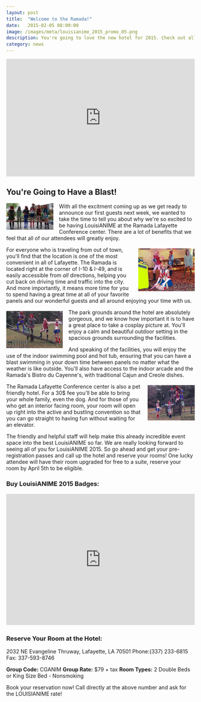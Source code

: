 ```yaml
---
layout: post
title:  "Welcome to the Ramada!"
date:   2015-02-05 08:00:00
image: /images/meta/louisianime_2015_promo_05.png
description: You're going to love the new hotel for 2015. Check out all of the things that make the Ramada so awesome!
category: news
---
```

<style>
.fluidMedia {
    position: relative;
    padding-bottom: 56.25%; /* proportion value to aspect ratio 16:9 (9 / 16 = 0.5625 or 56.25%) */
    padding-top: 30px;
    height: 0;
    overflow: hidden;
}

.fluidMedia iframe {
    position: absolute;
    top: 0; 
    left: 0;
    width: 100%;
    height: 100%;
}
</style>


<div class="fluidMedia"><iframe width="640" height="360" align="middle" src="https://www.youtube.com/embed/BrPy_p0QqDI" frameborder="0" allowfullscreen></iframe></div>

<h2>You're Going to Have a Blast!</h2>

<a href="/images/posts/louisianime_2015_promo_01.png" data-lightbox="Image 1" data-title=""><img src="/images/posts/louisianime_2015_promo_01.png" alt="LA2015 Promo Image 1" height="25%" width="25%" style="float:left; margin: 0px 15px 5px 0px" /></a>
<p>With all the excitment coming up as we get ready to announce our first guests next week, we wanted to take the time to tell you about why we're so excited to be having LouisiANIME at the Ramada Lafayette Conference center. There are a lot of benefits that we feel that all of our attendees will greatly enjoy.</p>
<a href="/images/posts/louisianime_2015_promo_06.png" data-lightbox="Image 6" data-title=""><img src="/images/posts/louisianime_2015_promo_06.png" alt="LA2015 Promo Image 6" height="30%" width="30%" style="float:right; margin: 5px 0px 5px 15px" /></a>
<p>For everyone who is traveling from out of town, you'll find that the location is one of the most convenient in all of Lafayette. The Ramada is located right at the corner of I-10 & I-49, and is easily accessible from <i>all</i> directions, helping you cut back on driving time and traffic into the city. And more importantly, it means more time for you to spend having a great time at all of your favorite panels and our wonderful guests and all around enjoying your time with us.</p>
<a href="/images/posts/louisianime_2015_promo_04.png" data-lightbox="Image 4" data-title=""><img src="/images/posts/louisianime_2015_promo_04.png" alt="LA2015 Promo Image 4" height="30%" width="30%" style="float:left; margin: 5px 15px 5px 0px" /></a>
<p>The park grounds around the hotel are absolutely gorgeous, and we know how important it is to have a great place to take a cosplay picture at. You'll enjoy a calm and beautiful outdoor setting in the spacious grounds surrounding the facilities.</p>

<p>And speaking of the facilities, you will enjoy the use of the indoor swimming pool and hot tub, ensuring that you can have a blast swimming in your down time between panels no matter what the weather is like outside. You'll also have access to the indoor arcade and the Ramada's Bistro du Cayenne's, with traditional Cajun and Creole dishes.</p>
<a href="/images/posts/louisianime_2015_promo_05.png" data-lightbox="Image 5" data-title=""><img src="/images/posts/louisianime_2015_promo_05.png" alt="LA2015 Promo Image 5" height="25%" width="25%" style="float:right; margin: 5px 0px 5px 15px" /></a>
<p>The Ramada Lafayette Conference center is also a pet friendly hotel. For a 30$ fee you'll be able to bring your whole family, even the dog. And for those of you who get an interior facing room, your room will open up right into the active and bustling convention so that you can go straight to having fun without waiting for an elevator.</p>

<p>The friendly and helpful staff will help make this already incredible event space into the best LouisiANIME so far. We are really looking forward to seeing all of you for LouisiANIME 2015. So go ahead and get your pre-registration passes and call up the hotel and reserve your rooms! One lucky attendee will have their room upgraded for free to a suite, reserve your room by April 5th to be eligible.</p>

<h3>Buy LouisiANIME 2015 Badges:</h3>
<div style='width:100%; text-align:left;'><iframe id='ezframe' width='100%' scrolling='auto' height="350" frameborder='0' allowtransparency='true' hspace='0' vspace='0' marginheight='5' marginwidth='5' src='http://www.eventzilla.net/web/event_ext.aspx?EventID=2139037582' name='ezframe'></iframe></div>

<h3>Reserve Your Room at the Hotel:</h3>
<p>2032 NE Evangeline Thruway, Lafayette, LA 70501 Phone:(337) 233-6815 Fax: 337-593-8746<p>
<p><strong>Group Code:</strong> CGANIM  <strong>Group Rate:</strong> $79 + tax  <strong>Room Types:</strong> 2 Double Beds or King Size Bed - Nonsmoking<p>

<p>Book your reservation now! Call directly at the above number and ask for the LOUISIANIME rate!</p>


</script>
